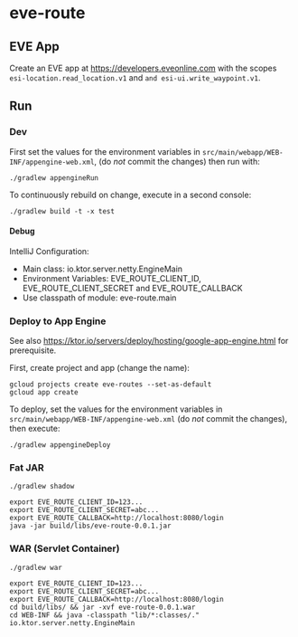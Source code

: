 # eve-route

## EVE App

Create an EVE app at https://developers.eveonline.com with the scopes `esi-location.read_location.v1` 
and `and esi-ui.write_waypoint.v1`.

## Run

### Dev

First set the values for the environment variables in `src/main/webapp/WEB-INF/appengine-web.xml`, 
(do *not* commit the changes) then run with:
```
./gradlew appengineRun
```

To continuously rebuild on change, execute in a second console:
```
./gradlew build -t -x test
```

#### Debug

IntelliJ Configuration:
- Main class: io.ktor.server.netty.EngineMain
- Environment Variables: EVE_ROUTE_CLIENT_ID, EVE_ROUTE_CLIENT_SECRET and EVE_ROUTE_CALLBACK
- Use classpath of module: eve-route.main


### Deploy to App Engine

See also https://ktor.io/servers/deploy/hosting/google-app-engine.html for prerequisite.

First, create project and app (change the name):
```
gcloud projects create eve-routes --set-as-default
gcloud app create
```

To deploy, set the values for the environment variables in `src/main/webapp/WEB-INF/appengine-web.xml` 
(do *not* commit the changes), then execute:
```
./gradlew appengineDeploy
```

### Fat JAR

```
./gradlew shadow

export EVE_ROUTE_CLIENT_ID=123...
export EVE_ROUTE_CLIENT_SECRET=abc...
export EVE_ROUTE_CALLBACK=http://localhost:8080/login
java -jar build/libs/eve-route-0.0.1.jar
```

### WAR (Servlet Container)

```
./gradlew war

export EVE_ROUTE_CLIENT_ID=123...
export EVE_ROUTE_CLIENT_SECRET=abc...
export EVE_ROUTE_CALLBACK=http://localhost:8080/login
cd build/libs/ && jar -xvf eve-route-0.0.1.war
cd WEB-INF && java -classpath "lib/*:classes/." io.ktor.server.netty.EngineMain
```
